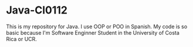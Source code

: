 # Java-Cl0112
This is my repository for Java. I use OOP or POO in Spanish. My code is so basic because I'm Software Enginner Student in the University of Costa Rica or UCR.
